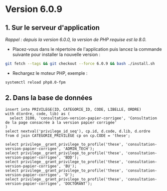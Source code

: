 # Version 6.0.9

## 1. Sur le serveur d'application

*Rappel : depuis la version 6.0.0, la version de PHP requise est la 8.0.*

- Placez-vous dans le répertoire de l'application puis lancez la commande suivante
  pour installer la nouvelle version :

```bash
git fetch --tags && git checkout --force 6.0.9 && bash ./install.sh
```

- Rechargez le moteur PHP, exemple :

```bash
systemctl reload php8.0-fpm
```

## 2. Dans la base de données

```postgresql
insert into PRIVILEGE(ID, CATEGORIE_ID, CODE, LIBELLE, ORDRE)
with d(ordre, code, lib) as (
  select 3100, 'consultation-version-papier-corrigee', 'Consultation de la page consacrée à la version papier corrigée'
)
select nextval('privilege_id_seq'), cp.id, d.code, d.lib, d.ordre
from d join CATEGORIE_PRIVILEGE cp on cp.CODE = 'these';

select privilege__grant_privilege_to_profile('these', 'consultation-version-papier-corrigee', 'ADMIN_TECH');
select privilege__grant_privilege_to_profile('these', 'consultation-version-papier-corrigee', 'BDD');
select privilege__grant_privilege_to_profile('these', 'consultation-version-papier-corrigee', 'BU');
select privilege__grant_privilege_to_profile('these', 'consultation-version-papier-corrigee', 'D');
select privilege__grant_privilege_to_profile('these', 'consultation-version-papier-corrigee', 'DOCTORANT');

```